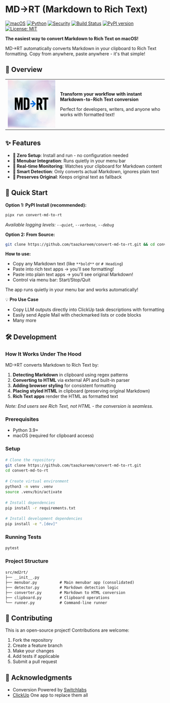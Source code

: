 # MD→RT (Markdown to Rich Text)

[![macOS](https://img.shields.io/badge/macOS-13.0+-000000?logo=apple&logoColor=white)](https://www.apple.com/macos/)
[![Python](https://img.shields.io/badge/Python-3.9+-blue?logo=python&logoColor=white)](https://www.python.org/)
[![Security](https://img.shields.io/badge/Safe%20%26%20Secure-Yes-brightgreen?logo=shield&logoColor=white)](#)
[![Build Status](https://github.com/taazkareem/convert-md-to-rt/actions/workflows/publish.yml/badge.svg?branch=main)](https://github.com/taazkareem/convert-md-to-rt/actions/workflows/publish.yml)
[![PyPI version](https://img.shields.io/pypi/v/convert-md-to-rt.svg?logo=pypi&label=PyPI)](https://pypi.org/project/convert-md-to-rt/)
[![License: MIT](https://img.shields.io/badge/License-MIT-yellow.svg?logo=opensourceinitiative&label=License)](https://opensource.org/licenses/MIT)

**The easiest way to convert Markdown to Rich Text on macOS!**

MD→RT automatically converts Markdown in your clipboard to Rich Text formatting. Copy from anywhere, paste anywhere - it's that simple!

## 🎯 Overview

<div align="center">
<table>
<tr>
<td align="center" width="200">
<img src="./src/assets/images/icon.png" alt="MD→RT Logo" width="150">
</td>
<td align="left" width="400">

**Transform your workflow with instant Markdown-to-Rich Text conversion**

Perfect for developers, writers, and anyone who works with formatted text!

</td>
</tr>
</table>
</div>

<div align="center">


</div>

## ✨ Features

- **🚀 Zero Setup**: Install and run - no configuration needed
- **📱 Menubar Integration**: Runs quietly in your menu bar
- **🔄 Real-time Monitoring**: Watches your clipboard for Markdown content
- **🎯 Smart Detection**: Only converts actual Markdown, ignores plain text
- **💾 Preserves Original**: Keeps original text as fallback

## 🚀 Quick Start

**Option 1: PyPI Install (recommended):**
```bash
pipx run convert-md-to-rt
```

*Available logging levels: `--quiet`, `--verbose`, `--debug`*

**Option 2: From Source:**
```bash
git clone https://github.com/taazkareem/convert-md-to-rt.git && cd convert-md-to-rt && python3 -m src.md2rt.menubar
```

**How to use:**
- Copy any Markdown text (like `**bold**` or `# Heading`)
- Paste into rich text apps → you'll see formatting!
- Paste into plain text apps → you'll see original Markdown!
- Control via menu bar: Start/Stop/Quit

The app runs quietly in your menu bar and works automatically!

💡 **Pro Use Case**
- Copy LLM outputs directly into ClickUp task descriptions with formatting
- Easily send Apple Mail with checkmarked lists or code blocks
- Many more

## 🛠️ Development

### How It Works Under The Hood
MD→RT converts Markdown to Rich Text by:
1. **Detecting Markdown** in clipboard using regex patterns
2. **Converting to HTML** via external API and built-in parser
3. **Adding browser styling** for consistent formatting
4. **Placing styled HTML** in clipboard (preserving original Markdown)
5. **Rich Text apps** render the HTML as formatted text

*Note: End users see Rich Text, not HTML - the conversion is seamless.*

### Prerequisites
- Python 3.9+
- macOS (required for clipboard access)

### Setup
```bash
# Clone the repository
git clone https://github.com/taazkareem/convert-md-to-rt.git
cd convert-md-to-rt

# Create virtual environment
python3 -m venv .venv
source .venv/bin/activate

# Install dependencies
pip install -r requirements.txt

# Install development dependencies
pip install -e ".[dev]"
```

### Running Tests
```bash
pytest
```

### Project Structure
```
src/md2rt/
├── __init__.py
├── menubar.py          # Main menubar app (consolidated)
├── detector.py         # Markdown detection logic
├── converter.py        # Markdown to HTML conversion
├── clipboard.py        # Clipboard operations
└── runner.py           # Command-line runner
```

## 🤝 Contributing

This is an open-source project! Contributions are welcome:

1. Fork the repository
2. Create a feature branch
3. Make your changes
4. Add tests if applicable
5. Submit a pull request

## 🙏 Acknowledgments

- Conversion Powered by [Switchlabs](https://www.switchlabs.dev/)
- [ClickUp](https://clickup.com) One app to replace them all
